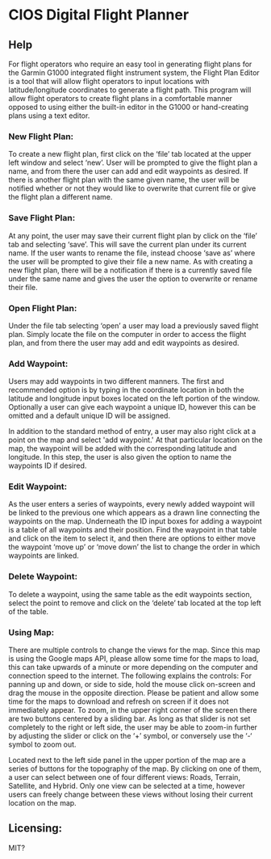 # CIOS Digital Flight Planner #

## Help ##
For flight operators who require an easy tool in generating flight plans for the Garmin G1000 integrated flight instrument system, the Flight Plan Editor is a tool that will allow flight operators to input locations with latitude/longitude coordinates to generate a flight path.
This program will allow flight operators to create flight plans in a comfortable manner opposed to using either the built-in editor in the G1000 or hand-creating plans using a text editor.

### New Flight Plan: ###
To create a new flight plan, first click on the ‘file’ tab located at the upper left window and select ‘new’.
User will be prompted to give the flight plan a name, and from there the user can add and edit waypoints as desired.
If there is another flight plan with the same given name, the user will be notified whether or not they would like to overwrite that current file or give the flight plan a different name.

### Save Flight Plan: ###
At any point, the user may save their current flight plan by click on the ‘file’ tab and selecting ‘save’.
This will save the current plan under its current name.
If the user wants to rename the file, instead choose ‘save as’ where the user will be prompted to give their file a new name.
As with creating a new flight plan, there will be a notification if there is a currently saved file under the same name and gives the user the option to overwrite or rename their file.

### Open Flight Plan: ###
Under the file tab selecting ‘open’ a user may load a previously saved flight plan.
Simply locate the file on the computer in order to access the flight plan, and from there the user may add and edit waypoints as desired.

### Add Waypoint: ###
Users may add waypoints in two different manners.
The first and recommended option is by typing in the coordinate location in both the latitude and longitude input boxes located on the left portion of the window.
Optionally a user can give each waypoint a unique ID, however this can be omitted and a default unique ID will be assigned.

In addition to the standard method of entry, a user may also right click at a point on the map and select 'add waypoint.'
At that particular location on the map, the waypoint will be added with the corresponding latitude and longitude.
In this step, the user is also given the option to name the waypoints ID if desired.

### Edit Waypoint: ###
As the user enters a series of waypoints, every newly added waypoint will be linked to the previous one which appears as a drawn line connecting the waypoints on the map.
Underneath the ID input boxes for adding a waypoint is a table of all waypoints and their position.
Find the waypoint in that table and click on the item to select it, and then there are options to either move the waypoint ‘move up’ or ‘move down’ the list to change the order in which waypoints are linked.

### Delete Waypoint: ###
To delete a waypoint, using the same table as the edit waypoints section, select the point to remove and click on the ‘delete’ tab located at the top left of the table.

### Using Map: ###
There are multiple controls to change the views for the map.
Since this map is using the Google maps API, please allow some time for the maps to load, this can take upwards of a minute or more depending on the computer and connection speed to the internet.
The following explains the controls:
For panning up and down, or side to side, hold the mouse click on-screen and drag the mouse in the opposite direction.
Please be patient and allow some time for the maps to download and refresh on screen if it does not immediately appear.
To zoom, in the upper right corner of the screen there are two buttons centered by a sliding bar.
As long as that slider is not set completely to the right or left side, the user may be able to zoom-in further by adjusting the slider or click on the ‘+’ symbol, or conversely use the ‘-‘ symbol to zoom out.

Located next to the left side panel in the upper portion of the map are a series of buttons for the topography of the map.
By clicking on one of them, a user can select between one of four different views: Roads, Terrain, Satellite, and Hybrid.
Only one view can be selected at a time, however users can freely change between these views without losing their current location on the map.

## Licensing: ##
MIT?
